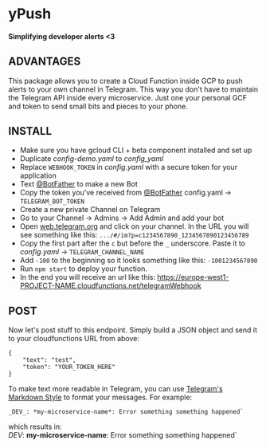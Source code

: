 # yPush
#### Simplifying developer alerts <3


## ADVANTAGES
This package allows you to create a Cloud Function inside GCP to push alerts to your own channel in Telegram. This way you don't have to maintain the Telegram API inside every microservice. Just one your personal GCF and token to send small bits and pieces to your phone.

## INSTALL

- Make sure you have gcloud CLI + beta component installed and set up
- Duplicate _config-demo.yaml_ to _config_yaml_
- Replace `WEBHOOK_TOKEN` in _config.yaml_ with a secure token for your application
- Text [@BotFather](http://t.me/BotFather) to make a new Bot
- Copy the token you've received from [@BotFather](http://t.me/BotFather) config.yaml -> `TELEGRAM_BOT_TOKEN`
- Create a new private Channel on Telegram
- Go to your Channel -> Admins -> Add Admin and add your bot
- Open [web.telegram.org](https://web.telegram.org) and click on your channel. In the URL you will see something like this:   `.../#/im?p=c1234567890_1234567890123456789`
- Copy the first part after the `c` but before the `_` underscore. Paste it to _config.yaml_ -> `TELEGRAM_CHANNEL_NAME`
- Add `-100` to the beginning so it looks something like this: `-1001234567890`
- Run `npm start` to deploy your function.
- In the end you will receive an url like this: https://europe-west1-PROJECT-NAME.cloudfunctions.net/telegramWebhook

## POST
Now let's post stuff to this endpoint. Simply build a JSON object and send it to your cloudfunctions URL from above:
```
{
	"text": "test",
	"token": "YOUR_TOKEN_HERE"
}
```

To make text more readable in Telegram, you can use [Telegram's Markdown Style](https://core.telegram.org/bots/api#markdown-style) to format your messages. For example:
```
_DEV_: *my-microservice-name*: Error something something happened`
```
which results in:  
_DEV_: **my-microservice-name**: Error something something happened`
